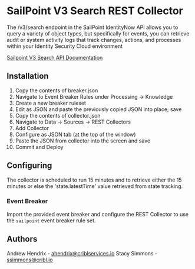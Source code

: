 # SailPoint V3 Search REST Collector

The /v3/search endpoint in the SailPoint IdentityNow API allows you to query a variety of object types, but specifically for events, you can retrieve audit or system activity logs that track changes, actions, and processes within your Identity Security Cloud environment

[Sailpoint V3 Search API Documentation](https://developer.sailpoint.com/docs/api/v3/search-post)

## Installation

1) Copy the contents of breaker.json
2) Navigate to Event Breaker Rules under Processing -> Knowledge
3) Create a new breaker ruleset
4) Edit as JSON and paste the previously copied JSON into place; save
5) Copy the contents of collector.json
6) Navigate to Data -> Sources -> REST Collectors
7) Add Collector
8) Configure as JSON tab (at the top of the window)
9) Paste the JSON from collector into the screen and save
10) Commit and Deploy

## Configuring

The collector is scheduled to run 15 minutes and to retrieve either the 15 minutes or else the  'state.latestTime' value retrieved from state tracking.

### Event Breaker

Import the provided event breaker and configure the REST Collector to use the `sailpoint` event breaker rule set.

## Authors

Andrew Hendrix - ahendrix@criblservices.io
Stacy Simmons - ssimmons@cribl.io

